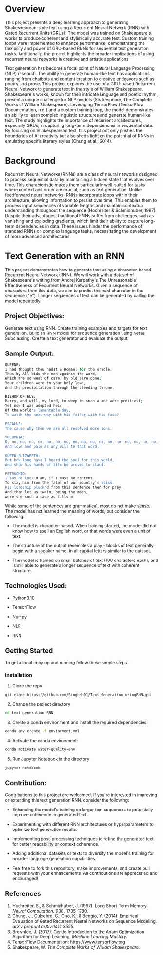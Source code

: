 # Overview

This project presents a deep learning approach to generating Shakespearean-style text using a Recurrent Neural Network (RNN) with Gated Recurrent Units (GRUs). The model was trained on Shakespeare's works to produce coherent and stylistically accurate text. Custom training loops were implemented to enhance performance, demonstrating the flexibility and power of GRU-based RNNs for sequential text generation tasks. Additionally, the project highlights the broader implications of using recurrent neural networks in creative and artistic applications

Text generation has become a focal point of Natural Language Processing (NLP) research. The ability to generate human-like text has applications ranging from chatbots and content creation to creative endeavors such as poetry and prose. This project explores the use of a GRU-based Recurrent Neural Network to generate text in the style of William Shakespeare. Shakespeare's works, known for their intricate language and poetic rhythm, present a unique challenge for NLP models (Shakespeare, The Complete Works of William Shakespeare).
Leveraging TensorFlow (TensorFlow Documentation, n.d.) and a custom training loop, the model demonstrates an ability to learn complex linguistic structures and generate  human-like text. The study highlights the importance of recurrent architectures, especially GRUs, in capturing long-term dependencies in sequential data. By focusing on Shakespearean text, this project not only pushes the boundaries of AI creativity but also sheds light on the potential of RNNs in emulating specific literary styles (Chung et al., 2014).

# Background

Recurrent Neural Networks (RNNs) are a class of neural networks designed to process sequential data by maintaining a hidden state that evolves over time. This characteristic makes them particularly well-suited for tasks where context and order are crucial, such as text generation. Unlike feedforward neural networks, RNNs incorporate loops within their architecture, allowing information to persist over time. This enables them to process input sequences of variable lengths and maintain contextual understanding throughout the sequence (Hochreiter & Schmidhuber, 1997).
Despite their advantages, traditional RNNs suffer from challenges such as vanishing and exploding gradients, which limit their ability to capture long-term dependencies in data. These issues hinder the performance of standard RNNs on complex language tasks, necessitating the development of more advanced architectures.

# Text Generation with an RNN
 
This project demonstrates how to generate text using a character-based Recurrent Neural Network (RNN). We will work with a dataset of Shakespeare's writing from Andrej Karpathy's The Unreasonable Effectiveness of Recurrent Neural Networks. Given a sequence of characters from this data, we aim to predict the next character in the sequence ("e"). Longer sequences of text can be generated by calling the model repeatedly.

## Project Objectives:

Generate text using RNN.
Create training examples and targets for text generation.
Build an RNN model for sequence generation using Keras Subclassing.
Create a text generator and evaluate the output.

## Sample Output:

```bash
QUEENE:  
I had thought thou hadst a Roman; for the oracle,  
Thus by All bids the man against the word,  
Which are so weak of care, by old care done;  
Your children were in your holy love,  
And the precipitation through the bleeding throne.  
  
BISHOP OF ELY:  
Marry, and will, my lord, to weep in such a one were prettiest;  
Yet now I was adopted heir  
Of the world's lamentable day,  
To watch the next way with his father with his face?  
  
ESCALUS:  
The cause why then we are all resolved more sons.  
  
VOLUMNIA:  
O, no, no, no, no, no, no, no, no, no, no, no, no, no, no, no, no, no, no, no, no, it is no sin it should be dead,  
And love and pale as any will to that word.  
  
QUEEN ELIZABETH:  
But how long have I heard the soul for this world,  
And show his hands of life be proved to stand.  
  
PETRUCHIO:  
I say he look'd on, if I must be content  
To stay him from the fatal of our country's bliss.  
His lordship pluck'd from this sentence then for prey,  
And then let us twain, being the moon,  
were she such a case as fills m  
```

While some of the sentences are grammatical, most do not make sense. The model has not learned the meaning of words, but consider the following:

* The model is character-based. When training started, the model did not know how to spell an English word, or that words were even a unit of text.

* The structure of the output resembles a play - blocks of text generally begin with a speaker name, in all capital letters similar to the dataset.

* The model is trained on small batches of text (100 characters each), and is still able to generate a longer sequence of text with coherent structure.


## Technologies Used:

- Python3.10

- TensorFlow

- Numpy

- NLP

- RNN


## Getting Started
 
To get a local copy up and running follow these simple steps.

### Installation

1. Clone the repo
```bash
git clone https://github.com/Singhsh01/Text_Generation_usingRNN.git
```

2. Change the project directory
```bash
cd text-generation-RNN
```

3. Create a conda environment and install the required dependencies:
```bash
conda env create -f enviorment.yml
```

4. Activate the conda environment:
```bash
conda activate water-quality-env
```

5. Run Jupyter Notebook in the directory
```bash
jupyter notebook
```

## Contribution:

Contributions to this project are welcomed. If you're interested in improving or extending this text generation RNN, consider the following:

- Enhancing the model's training on larger text sequences to potentially improve coherence in generated text.

- Experimenting with different RNN architectures or hyperparameters to optimize text generation results.

- Implementing post-processing techniques to refine the generated text for better readability or context coherence.

- Adding additional datasets or texts to diversify the model's training for broader language generation capabilities.

- Feel free to fork this repository, make improvements, and create pull requests with your enhancements. All contributions are appreciated and encouraged!

## References 
1. Hochreiter, S., & Schmidhuber, J. (1997). Long Short-Term Memory. *Neural Computation, 9*(8), 1735–1780. 
2. Chung, J., Gulcehre, C., Cho, K., & Bengio, Y. (2014). Empirical Evaluation of Gated Recurrent Neural Networks on Sequence Modeling. *arXiv preprint arXiv:1412.3555.*
3. Brownlee, J. (2017). Gentle Introduction to the Adam Optimization Algorithm for Deep Learning. *Machine Learning Mastery.*
4. TensorFlow Documentation: https://www.tensorflow.org
5. Shakespeare, W. *The Complete Works of William Shakespeare.*
